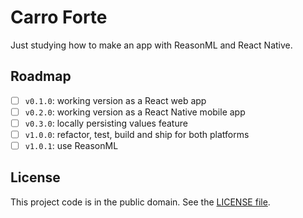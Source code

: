 # Carro Forte

Just studying how to make an app with ReasonML and React Native.

## Roadmap

- [ ] `v0.1.0`: working version as a React web app
- [ ] `v0.2.0`: working version as a React Native mobile app
- [ ] `v0.3.0`: locally persisting values feature
- [ ] `v1.0.0`: refactor, test, build and ship for both platforms
- [ ] `v1.0.1`: use ReasonML

## License

This project code is in the public domain. See the [LICENSE file][1].

[1]: https://github.com/Nhanderu/carro-forte/blob/master/LICENSE
